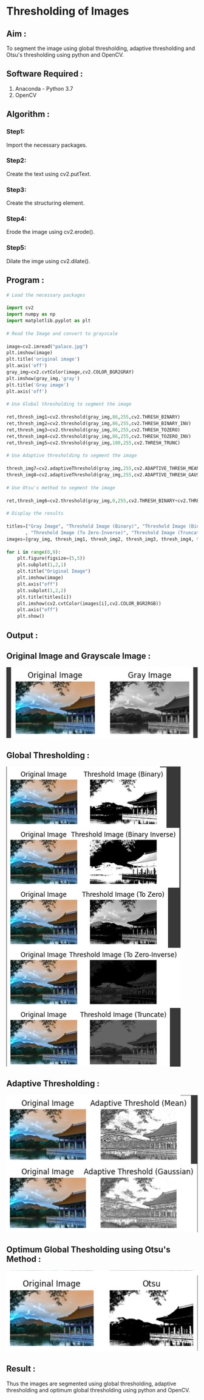# Thresholding of Images
## Aim :
To segment the image using global thresholding, adaptive thresholding and Otsu's thresholding using python and OpenCV.

## Software Required :
1. Anaconda - Python 3.7
2. OpenCV

## Algorithm :

### Step1:
Import the necessary packages.

### Step2:
Create the text using cv2.putText.

### Step3:
Create the structuring element.

### Step4:
Erode the image using cv2.erode().

### Step5:
Dilate the imge using cv2.dilate().

## Program :

```python
# Load the necessary packages

import cv2
import numpy as np
import matplotlib.pyplot as plt

# Read the Image and convert to grayscale

image=cv2.imread("palace.jpg")
plt.imshow(image)
plt.title('original image')
plt.axis('off')
gray_img=cv2.cvtColor(image,cv2.COLOR_BGR2GRAY)
plt.imshow(gray_img,'gray')
plt.title('Gray image')
plt.axis('off')

# Use Global thresholding to segment the image

ret,thresh_img1=cv2.threshold(gray_img,86,255,cv2.THRESH_BINARY)
ret,thresh_img2=cv2.threshold(gray_img,86,255,cv2.THRESH_BINARY_INV)
ret,thresh_img3=cv2.threshold(gray_img,86,255,cv2.THRESH_TOZERO)
ret,thresh_img4=cv2.threshold(gray_img,86,255,cv2.THRESH_TOZERO_INV)
ret,thresh_img5=cv2.threshold(gray_img,100,255,cv2.THRESH_TRUNC)

# Use Adaptive thresholding to segment the image

thresh_img7=cv2.adaptiveThreshold(gray_img,255,cv2.ADAPTIVE_THRESH_MEAN_C,cv2.THRESH_BINARY,11,2)
thresh_img8=cv2.adaptiveThreshold(gray_img,255,cv2.ADAPTIVE_THRESH_GAUSSIAN_C,cv2.THRESH_BINARY,11,2)

# Use Otsu's method to segment the image 

ret,thresh_img6=cv2.threshold(gray_img,0,255,cv2.THRESH_BINARY+cv2.THRESH_OTSU)

# Display the results

titles=["Gray Image", "Threshold Image (Binary)", "Threshold Image (Binary Inverse)", "Threshold Image (To Zero)"
       , "Threshold Image (To Zero-Inverse)", "Threshold Image (Truncate)", "Otsu", "Adaptive Threshold (Mean)", "Adaptive Threshold (Gaussian)"]
images=[gray_img, thresh_img1, thresh_img2, thresh_img3, thresh_img4, thresh_img5, thresh_img6, thresh_img7, thresh_img8] 

for i in range(0,9):
    plt.figure(figsize=(5,5))
    plt.subplot(1,2,1)
    plt.title("Original Image")
    plt.imshow(image)
    plt.axis("off")
    plt.subplot(1,2,2)
    plt.title(titles[i])
    plt.imshow(cv2.cvtColor(images[i],cv2.COLOR_BGR2RGB))
    plt.axis("off")
    plt.show()
```
## Output :
## Original Image and Grayscale Image :

![OUTPUT](./sun1.png)

## Global Thresholding :

![OUTPUT](./sun6.png)

## Adaptive Thresholding :

![OUTPUT](./sun2.png)

## Optimum Global Thesholding using Otsu's Method :

![OUTPUT](otsu.png)


## Result :
Thus the images are segmented using global thresholding, adaptive thresholding and optimum global thresholding using python and OpenCV.

